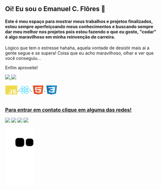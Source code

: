 ## Oi! Eu sou o Emanuel C. Flôres 🙂

#### Este é meu espaço para mostrar meus trabalhos e projetos finalizados, estou sempre aperfeiçoando meus conhecimentos e buscando sempre dar meu melhor nos projetos pois estou fazendo o que eu gosto, "codar" é algo maravilhoso em minha reinvenção de carreira.
Lógico que tem o estresse hahaha, aquela vontade de desistir mais ai a gente segue e se supera! Coisa que eu acho maravilhoso, olhar e ver que você conseguiu...

Enfim aproveite!

<div>
  <a href="https://github.com/Emanuel13pel">
  <img height="180em" src="https://github-readme-stats.vercel.app/api?username=Emanuel13pel&show_icons=true&theme=tokyonight&include_all_commits=true&count_private=true"/>
  <img height="180em" src="https://github-readme-stats.vercel.app/api/top-langs/?username=Emanuel13pel&layout=compact&langs_count=6&theme=tokyonight"/>
</div>
<div style="display: inline_block"><br>
   <img align="center" alt="Js" height="30" width="40" src="https://raw.githubusercontent.com/devicons/devicon/master/icons/javascript/javascript-plain.svg">
  <img align="center" alt="React" height="30" width="40" src="https://raw.githubusercontent.com/devicons/devicon/master/icons/react/react-original.svg">
  <img align="center" alt="HTML" height="30" width="40" src="https://raw.githubusercontent.com/devicons/devicon/master/icons/html5/html5-original.svg">
  <img align="center" alt="CSS" height="30" width="40" src="https://raw.githubusercontent.com/devicons/devicon/master/icons/css3/css3-original.svg">
</div>
 
 <br>
 
  ### Para entrar em contato clique em alguma das redes!
 
<div> 
  
  <a href="https://instagram.com/emanuelflores_13" target="_blank"><img src="https://img.shields.io/badge/-Instagram-%23E4405F?style=for-the-badge&logo=instagram&logoColor=white" target="_blank"></a>
 <a href="https://discord.gg/emanuelflores" target="_blank"><img src="https://img.shields.io/badge/Discord-7289DA?style=for-the-badge&logo=discord&logoColor=white" target="_blank"></a> 
  <a href = "emanuel.flores@outlook.com.br"><img src="https://img.shields.io/badge/-Hotmail-%23333?style=for-the-badge&logo=email&logoColor=white" target="_blank"></a>
  <a href="https://www.linkedin.com/in/emanuel-c-flores/" target="_blank"><img src="https://img.shields.io/badge/-LinkedIn-%230077B5?style=for-the-badge&logo=linkedin&logoColor=white" target="_blank"></a> 

   ![Snake animation](https://github.com/emanuel13pel/emanuel13pel/blob/output/github-contribution-grid-snake.svg)

</div>
